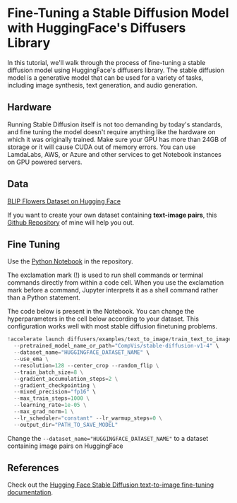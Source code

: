 # Fine-Tuning a Stable Diffusion Model with HuggingFace's Diffusers Library

In this tutorial, we'll walk through the process of fine-tuning a stable diffusion model using HuggingFace's diffusers library. The stable diffusion model is a generative model that can be used for a variety of tasks, including image synthesis, text generation, and audio generation.

## Hardware

Running Stable Diffusion itself is not too demanding by today's standards, and fine tuning the model doesn't require anything like the hardware on which it was originally trained.
Make sure your GPU has more than 24GB of storage or it will cause CUDA out of memory errors. You can use LamdaLabs, AWS, or Azure and other services to get Notebook instances on GPU powered servers.

## Data

[BLIP Flowers Dataset on Hugging Face](https://huggingface.co/datasets/pranked03/flowers-blip-captions)

If you want to create your own dataset containing **text-image pairs**, this [Github Repository](https://github.com/pranavgupta2603/BLIP-flower-captioning) of mine will help you out.

## Fine Tuning

Use the [Python Notebook](https://github.com/pranavgupta2603/flowers-sd-finetuning/blob/main/flowers_sd_finetune.ipynb) in the repository.

The exclamation mark (!) is used to run shell commands or terminal commands directly from within a code cell. 
When you use the exclamation mark before a command, Jupyter interprets it as a shell command rather than a Python statement.

The code below is present in the Notebook.
You can change the hyperparameters in the cell below according to your dataset. This configuration works well with most stable diffusion finetuning problems.
```Python
!accelerate launch diffusers/examples/text_to_image/train_text_to_image.py \
  --pretrained_model_name_or_path="CompVis/stable-diffusion-v1-4" \
  --dataset_name="HUGGINGFACE_DATASET_NAME" \
  --use_ema \
  --resolution=128 --center_crop --random_flip \
  --train_batch_size=8 \
  --gradient_accumulation_steps=2 \
  --gradient_checkpointing \
  --mixed_precision="fp16" \
  --max_train_steps=1000 \
  --learning_rate=1e-05 \
  --max_grad_norm=1 \
  --lr_scheduler="constant" --lr_warmup_steps=0 \
  --output_dir="PATH_TO_SAVE_MODEL" 
```
Change the ```--dataset_name="HUGGINGFACE_DATASET_NAME"``` to a dataset containing image pairs on HuggingFace

## References

Check out the [Hugging Face Stable Diffusion text-to-image fine-tuning documentation](https://huggingface.co/docs/diffusers/training/text2image).
